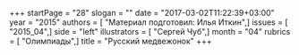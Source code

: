 +++
startPage = "28"
slogan = ""
date = "2017-03-02T11:22:39+03:00"
year = "2015"
authors = [ "Материал подготовил: Илья Иткин",]
issues = [ "2015_04",]
side = "left"
illustrators = [ "Сергей Чуб",]
month = "04"
rubrics = [ "Олимпиады",]
title = "Русский медвежонок"
+++
